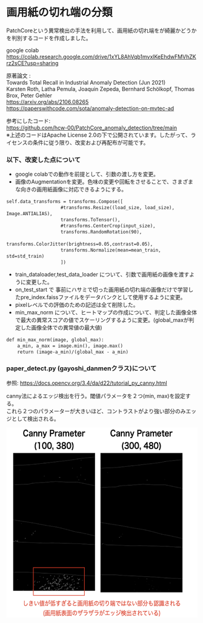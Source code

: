 # 画用紙の切れ端の分類
PatchCoreという異常検出の手法を利用して、画用紙の切れ端をが綺麗かどうかを判別するコードを作成しました。

google colab  
https://colab.research.google.com/drive/1xYL8AhVqb1mvxlKeEhdwFMVhZKrz2sCE?usp=sharing

原著論文 :   
Towards Total Recall in Industrial Anomaly Detection (Jun 2021)  
Karsten Roth, Latha Pemula, Joaquin Zepeda, Bernhard Schölkopf, Thomas Brox, Peter Gehler  
https://arxiv.org/abs/2106.08265  
https://paperswithcode.com/sota/anomaly-detection-on-mvtec-ad


参考にしたコード:  
https://github.com/hcw-00/PatchCore_anomaly_detection/tree/main  
※上述のコードはApache License 2.0の下で公開されています。したがって、ライセンスの条件に従う限り、改変および再配布が可能です。

### 以下、改変した点について
- google colabでの動作を前提として、引数の渡し方を変更。
- 画像のAugmentationを変更。色味の変更や回転をさせることで、さまざまな向きの画用紙画像に対応できるようにする。
~~~
self.data_transforms = transforms.Compose([
                    #transforms.Resize((load_size, load_size), Image.ANTIALIAS),
                    transforms.ToTensor(),
                    #transforms.CenterCrop(input_size),
                    transforms.RandomRotation(90),
                    transforms.ColorJitter(brightness=0.05,contrast=0.05),
                    transforms.Normalize(mean=mean_train, std=std_train)
                    ])
~~~
- train_dataloader,test_data_loader について、引数で画用紙の画像を渡すように変更した。
- on_test_start で 事前にハサミで切った画用紙の切れ端の画像だけで学習したpre_index.faissファイルをデータバンクとして使用するように変更。
- pixelレベルでの評価のための記述は全て削除した。
- min_max_norm について、ヒートマップの作成について、判定した画像全体で最大の異常スコアの値でスケーリングするように変更。(global_maxが判定した画像全体での異常値の最大値)
~~~
def min_max_norm(image, global_max):
    a_min, a_max = image.min(), image.max()
    return (image-a_min)/(global_max - a_min)
~~~

### paper_detect.py (gayoshi_danmenクラス)について
参照: 
https://docs.opencv.org/3.4/da/d22/tutorial_py_canny.html

canny法によるエッジ検出を行う。閾値パラメータを２つ(min, max)を設定する。  
これら２つのパラメーターが大きいほど、コントラストがより強い部分のみエッジとして検出される。 

<img src="./readme_image/canny_image.png" alt="attach:cat" title="attach:cat" width="600" height="500">